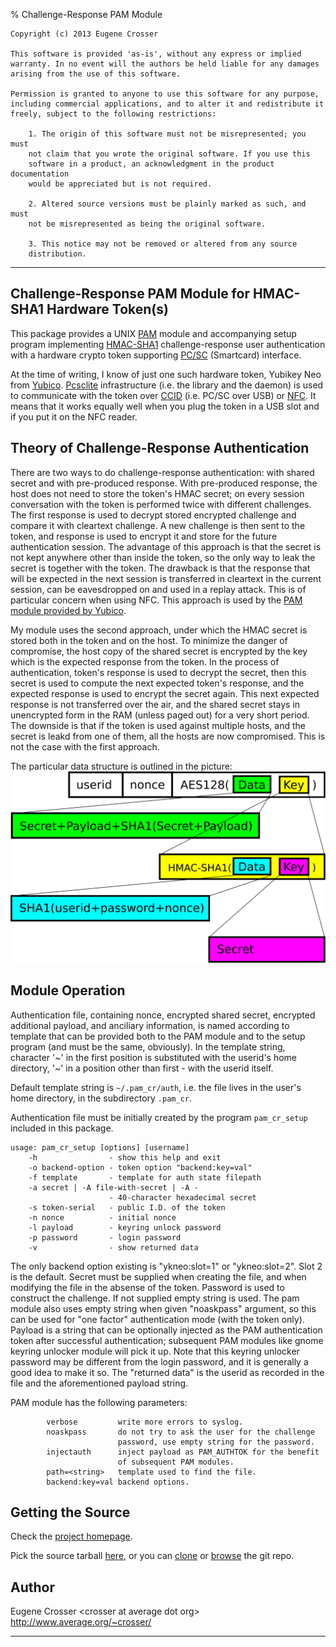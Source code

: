 % Challenge-Response PAM Module

```
Copyright (c) 2013 Eugene Crosser

This software is provided 'as-is', without any express or implied
warranty. In no event will the authors be held liable for any damages
arising from the use of this software.

Permission is granted to anyone to use this software for any purpose,
including commercial applications, and to alter it and redistribute it
freely, subject to the following restrictions:

    1. The origin of this software must not be misrepresented; you must
    not claim that you wrote the original software. If you use this
    software in a product, an acknowledgment in the product documentation
    would be appreciated but is not required.

    2. Altered source versions must be plainly marked as such, and must
    not be misrepresented as being the original software.

    3. This notice may not be removed or altered from any source
    distribution.
```

------------------------------------------------------------------------

## Challenge-Response PAM Module for HMAC-SHA1 Hardware Token(s)

This package provides a UNIX
[PAM](http://en.wikipedia.org/wiki/Pluggable_Authentication_Modules)
module and accompanying setup program implementing
[HMAC-SHA1](http://en.wikipedia.org/wiki/HMAC-SHA1) challenge-response
user authentication with a hardware crypto token supporting
[PC/SC](http://en.wikipedia.org/wiki/PC/SC) (Smartcard) interface.

At the time of writing, I know of just one such hardware token, Yubikey
Neo from [Yubico](http://www.yubico.com/).
[Pcsclite](http://pcsclite.alioth.debian.org/) infrastructure (i.e.
the library and the daemon) is used to communicate with the token over
[CCID](http://en.wikipedia.org/wiki/Integrated_Circuit_Card_Interface_Device)
(i.e. PC/SC over USB) or
[NFC](http://en.wikipedia.org/wiki/Near_field_communication). It means
that it works equally well when you plug the token in a USB slot and if
you put it on the NFC reader.

## Theory of Challenge-Response Authentication

There are two ways to do challenge-response authentication: with shared
secret and with pre-produced response. With pre-produced response, the
host does not need to store the token's HMAC secret; on every session
conversation with the token is performed twice with different challenges.
The first response is used to decrypt stored encrypted challenge and
compare it with cleartext challenge. A new challenge is then sent
to the token, and response is used to encrypt it and store for the
future authentication session. The advantage of this approach is that
the secret is not kept anywhere other than inside the token, so the only
way to leak the secret is together with the token. The drawback is that
the response that will be expected in the next session is transferred in
cleartext in the current session, can be eavesdropped on and used in a
replay attack. This is of particular concern when using NFC. This
approach is used by the
[PAM module provided by Yubico](https://github.com/Yubico/yubico-pam).

My module uses the second approach, under which the HMAC secret is
stored both in the token and on the host. To minimize the danger of
compromise, the host copy of the shared secret is encrypted by the key
which is the expected response from the token. In the process of
authentication, token's response is used to decrypt the secret, then
this secret is used to compute the next expected token's response, and
the expected response is used to encrypt the secret again. This next
expected response is not transferred over the air, and the shared secret
stays in unencrypted form in the RAM (unless paged out) for a very short
period. The downside is that if the token is used against multiple
hosts, and the secret is leakd from one of them, all the hosts are now
compromised. This is not the case with the first approach.

The particular data structure is outlined in the picture:
![](auth-data-structure.svg)

## Module Operation

Authentication file, containing nonce, encrypted shared secret,
encrypted additional payload, and anciliary information, is named
according to template that can be provided both to the PAM module and
to the setup program (and must be the same, obviously). In the template
string, character '~' in the first position is substituted with the
userid's home directory, '~' in a position other than first - with the
userid itself.

Default template string is `~/.pam_cr/auth`, i.e. the file lives in the
user's home directory, in the subdirectory `.pam_cr`.

Authentication file must be initially created by the program
`pam_cr_setup` included in this package.

```
usage: pam_cr_setup [options] [username]
    -h                - show this help and exit
    -o backend-option - token option "backend:key=val"
    -f template       - template for auth state filepath
    -a secret | -A file-with-secret | -A -
                      - 40-character hexadecimal secret
    -s token-serial   - public I.D. of the token
    -n nonce          - initial nonce
    -l payload        - keyring unlock password
    -p password       - login password
    -v                - show returned data
```

The only backend option existing is "ykneo:slot=1" or "ykneo:slot=2".
Slot 2 is the default. Secret must be supplied when creating the file,
and when modifying the file in the absense of the token. Password is
used to construct the challenge. If not supplied empty string is used.
The pam module also uses empty string when given "noaskpass" argument,
so this can be used for "one factor" authentication mode (with the token
only). Payload is a string that can be optionally injected as the PAM
authentication token after successful authentication; subsequent PAM
modules like gnome keyring unlocker module will pick it up. Note that
this keyring unlocker password may be different from the login
password, and it is generally a good idea to make it so. The "returned
data" is the userid as recorded in the file and the aforementioned
payload string.

PAM module has the following parameters:

```
        verbose         write more errors to syslog.
        noaskpass       do not try to ask the user for the challenge
                        password, use empty string for the password.
        injectauth      inject payload as PAM_AUTHTOK for the benefit
                        of subsequent PAM modules.
        path=<string>   template used to find the file.
        backend:key=val backend options.
```

## Getting the Source

Check the [project homepage](http://www.average.org/chal-resp-auth/).

Pick the source tarball
[here](http://www.average.org/chal-resp-auth/pam_pcsc_cr-0.9.3.tar.xz),
or you can [clone](git://git.average.org/git/pam_pcsc_cr.git) or
[browse](http://www.average.org/gitweb/?p=pam_pcsc_cr.git;a=summary)
the git repo.

## Author

Eugene Crosser \<crosser at average dot org\>   
<http://www.average.org/~crosser/>

---
